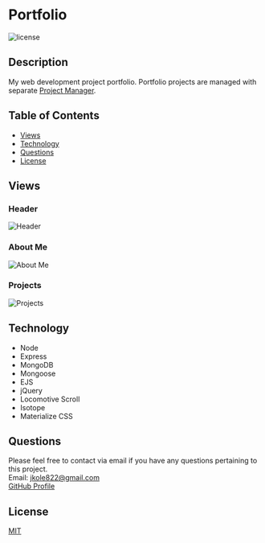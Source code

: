 # Portfolio

![license](https://img.shields.io/static/v1?label=license&message=MIT&color=green&style=for-the-badge)

## Description

My web development project portfolio. Portfolio projects are managed with separate [Project Manager](https://github.com/jkole822/Portfolio-Project-Manager).

## Table of Contents

- [Views](#views)
- [Technology](#technology)
- [Questions](#questions)
- [License](#license)

## Views

### Header

![Header](/public/assets/images/header.png)

### About Me

![About Me](/public/assets/images/about-me.png)

### Projects

![Projects](/public/assets/images/projects.png)

## Technology

- Node
- Express
- MongoDB
- Mongoose
- EJS
- jQuery
- Locomotive Scroll
- Isotope
- Materialize CSS

## Questions

Please feel free to contact via email if you have any questions pertaining to this project.  
Email: jkole822@gmail.com  
[GitHub Profile](https://github.com/jkole822)

## License

[MIT](https://choosealicense.com/licenses/mit)
